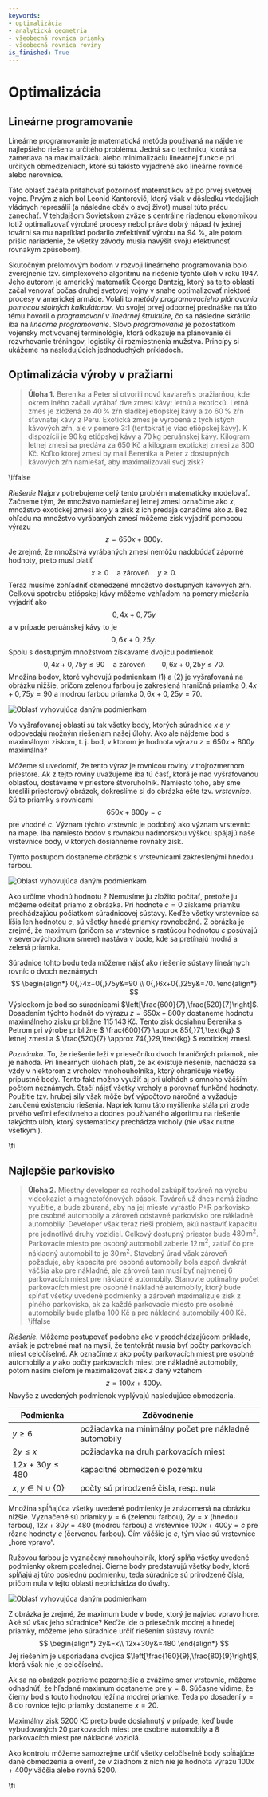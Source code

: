 ```yaml
---
keywords:
- optimalizácia
- analytická geometria
- všeobecná rovnica priamky
- všeobecná rovnica roviny
is_finished: True
---
```


# Optimalizácia 

## Lineárne programovanie

Lineárne programovanie je matematická metóda používaná na nájdenie najlepšieho riešenia určitého problému. Jedná sa o techniku, ktorá sa zameriava na maximalizáciu alebo minimalizáciu lineárnej funkcie pri určitých obmedzeniach, ktoré sú takisto vyjadrené ako lineárne rovnice alebo nerovnice.

Táto oblasť začala priťahovať pozornosť matematikov až po prvej svetovej vojne. Prvým z nich bol Leonid Kantorovič, ktorý však v dôsledku vtedajších vládnych represálií (a následne obáv o svoj život) musel túto prácu zanechať. V tehdajšom Sovietskom zväze s centrálne riadenou ekonomikou totiž optimalizovať výrobné procesy nebol práve dobrý nápad (v jednej továrni sa mu napríklad podarilo zefektívniť výrobu na 94 %, ale potom prišlo nariadenie, že všetky závody musia navýšiť svoju efektívnosť rovnakým způsobom).

Skutočným prelomovým bodom v rozvoji lineárneho programovania bolo zverejnenie tzv. simplexového algoritmu na riešenie týchto úloh v roku 1947. Jeho autorom je americký matematik George Dantzig, ktorý sa tejto oblasti začal venovať počas druhej svetovej vojny v snahe optimalizovať niektoré procesy v americkej armáde. Volali to
*metódy programovacieho plánovania pomocou stolných kalkulátorov*. Vo svojej prvej odbornej prednáške na túto tému hovoril o *programovaní v lineárnej štruktúre*, čo sa následne skrátilo iba na *lineárne programovanie*.
Slovo *programovanie* je pozostatkom vojensky motivovanej terminológie, ktorá odkazuje na plánovanie či rozvrhovanie tréningov, logistiky či rozmiestnenia mužstva.
Princípy si ukážeme na nasledujúcich jednoduchých príkladoch.

## Optimalizácia výroby v pražiarni 

> **Úloha 1.**   Berenika a Peter si otvorili novú kaviareň s pražiarňou, kde okrem iného začali vyrábať dve zmesi kávy: letnú a exotickú. Letná zmes je zložená zo $40\,\%$ zŕn sladkej etiópskej kávy a zo $60\,\%$ zŕn šťavnatej kávy z Peru. Exotická zmes je vyrobená z tých istých kávových zŕn, ale v pomere 3:1 (tentokrát je viac etiópskej kávy). K dispozícii je 
> $90\,\text{kg}$ etiópskej kávy a $70\,\text{kg}$ peruánskej kávy. Kilogram letnej zmesi sa predáva za 650 Kč a kilogram exotickej zmesi za 800 Kč. Koľko ktorej zmesi by mali Berenika a Peter z dostupných kávových zŕn namiešať, aby maximalizovali svoj zisk?

\iffalse

*Riešenie* Najprv potrebujeme celý tento problém matematicky modelovať. Začneme tým, že množstvo namiešanej letnej zmesi označíme ako $x$, množstvo exotickej zmesi ako $y$ a zisk z ich predaja označíme ako $z$. Bez ohľadu na množstvo vyrábaných zmesí môžeme zisk vyjadriť pomocou výrazu
$$
z=650x+800y.
$$
Je zrejmé, že množstvá vyrábaných zmesí nemôžu nadobúdať záporné hodnoty, preto musí platiť
$$
  x\geq0\quad \text{a zároveň}\quad y\geq0. \tag{1}
$$
Teraz musíme zohľadniť obmedzené množstvo dostupných kávových zŕn. Celkovú spotrebu etiópskej kávy môžeme vzhľadom na pomery miešania vyjadriť ako
$$
  0{,}4x+0{,}75y 
$$
a v prípade peruánskej kávy to je
$$
  0{,}6x+0{,}25y.
$$
Spolu s dostupným množstvom získavame dvojicu podmienok
$$
  0{,}4x+0{,}75y\leq90 \quad\text{a zároveň}\quad\quad 0{,}6x+0{,}25y\leq70. \tag{2}
$$
Množina bodov, ktoré vyhovujú podmienkam $(1)$ a $(2)$ je
vyšrafovaná na obrázku nižšie, pričom zelenou farbou je zakreslená
hraničná priamka $0{,}4x+0{,}75y=90$ a modrou farbou priamka $0{,}6x+0{,}25y=70$.

![Oblasť vyhovujúca daným podmienkam](00032_obr_1.svg)

Vo vyšrafovanej oblasti sú tak všetky body, ktorých súradnice $x$ 
a $y$ odpovedajú možným riešeniam našej úlohy. Ako ale nájdeme bod s
maximálnym ziskom, t. j. bod, v ktorom je hodnota výrazu $z=650x+800y$ maximálna?

Môžeme si uvedomiť, že tento výraz je rovnicou roviny v trojrozmernom priestore.
Ak z tejto roviny uvažujeme iba tú časť, ktorá je nad vyšrafovanou oblasťou, dostávame v priestore
štvoruholník.
Namiesto toho, aby sme kreslili priestorový obrázok, dokreslíme si do obrázka ešte tzv. *vrstevnice*. Sú to priamky s rovnicami
$$
650x+800y=c
$$
pre vhodné $c$. Význam týchto vrstevníc je podobný ako význam vrstevníc
na mape. Iba namiesto bodov s rovnakou nadmorskou výškou spájajú naše
vrstevnice body, v ktorých dosiahneme rovnaký zisk.

Týmto postupom dostaneme obrázok s vrstevnicami zakreslenými hnedou farbou.

![Oblasť vyhovujúca daným podmienkam](00032_obr_2.svg)

Ako určíme vhodnú hodnotu ? Nemusíme ju zložito počítať, pretože ju môžeme odčítať priamo z obrázka. Pri hodnote $c=0$ získame priamku prechádzajúcu počiatkom súradnicovej sústavy. Keďže všetky vrstevnice sa líšia len hodnotou $c$, sú všetky hnedé priamky rovnobežné. Z obrázka je zrejmé, že maximum (pričom sa vrstevnice s rastúcou hodnotou $c$ posúvajú v severovýchodnom smere) nastáva v bode, kde sa pretínajú modrá a zelená priamka.

Súradnice tohto bodu teda môžeme nájsť ako riešenie sústavy lineárnych rovníc o dvoch neznámych
$$
\begin{align*}
0{,}4x+0{,}75y&=90 \\
0{,}6x+0{,}25y&=70.
\end{align*}
$$
Výsledkom je bod so súradnicami $\left[\frac{600}{7},\frac{520}{7}\right]$. 
Dosadením týchto hodnôt do výrazu $z=650x+800y$ dostaneme hodnotu
maximálneho zisku približne $115\,143\,\text{Kč}$. Tento zisk dosiahnu Berenika s Petrom pri výrobe približne 
$
\frac{600}{7} \approx 85{,}71\,\text{kg}
$
letnej zmesi a 
$
\frac{520}{7} \approx 74{,}29\,\text{kg}
$
exotickej zmesi.

*Poznámka.* To, že riešenie leží v priesečníku dvoch hraničných priamok, nie je náhoda. Pri lineárnych úlohách platí, že ak existuje riešenie, nachádza sa vždy v niektorom z vrcholov mnohouholníka, ktorý ohraničuje všetky prípustné body. Tento fakt možno využiť aj pri úlohách s omnoho väčším počtom neznámych.
Stačí nájsť všetky vrcholy a porovnať funkčné hodnoty. Použitie tzv. hrubej sily však môže byť výpočtovo náročné a vyžaduje zaručenú existenciu riešenia. Napriek tomu táto myšlienka stála pri zrode prvého veľmi efektívneho a dodnes používaného algoritmu na riešenie takýchto úloh, ktorý systematicky prechádza vrcholy (nie však nutne všetkými).

\fi

## Najlepšie parkovisko

> **Úloha 2.** Miestny developer sa rozhodol zakúpiť
> továreň na výrobu videokaziet a magnetofónových pások.
> Továreň už dnes nemá žiadne využitie, a  bude
> zbúraná, aby na jej mieste vyrástlo P+R parkovisko
> pre osobné automobily a zároveň odstavné parkovisko
> pre nákladné automobily. Developer však teraz rieši
> problém, akú nastaviť kapacitu pre jednotlivé druhy
> vozidiel. Celkový dostupný priestor bude $480\,\text{m}^2$. 
> Parkovacie miesto pre osobný automobil zaberie $12\,\text{m}^2$, 
> zatiaľ čo pre nákladný automobil to je $30\,\text{m}^2$. 
Stavebný úrad však zároveň požaduje, aby kapacita pre
osobné automobily bola aspoň dvakrát väčšia ako pre
nákladné, ale zároveň tam musí byť najmenej 6
parkovacích miest pre nákladné automobily.
Stanovte optimálny počet parkovacích miest pre osobné i
nákladné automobily, ktorý bude spĺňať všetky
uvedené podmienky a zároveň maximalizuje zisk z plného
parkoviska, ak za každé parkovacie miesto pre osobné
automobily bude platba 100 Kč a pre nákladné automobily 400 Kč.
\iffalse

*Riešenie.* Môžeme postupovať podobne ako v predchádzajúcom
príklade, avšak je potrebné mať na mysli, že tentokrát
musia byť počty parkovacích miest celočíselné.
Ak označíme $x$ ako počty parkovacích miest pre osobné automobily a $y$ ako počty parkovacích miest pre
nákladné automobily, potom naším cieľom je maximalizovať zisk 
$z$ daný vzťahom
$$
z=100x+400y.
$$
Navyše z uvedených podmienok vyplývajú nasledujúce obmedzenia.

| Podmienka  | Zdôvodnenie | 
| ------------- | ------------- | 
| $y\geq 6$  | požiadavka na minimálny počet pre nákladné automobily | 
| $2y\leq x$  | požiadavka na druh parkovacích miest  | 
| $12x+30y\leq480$ | kapacitné obmedzenie pozemku  | 
| $x,y\in\mathbb{N}\cup\{0\}$  | počty sú prirodzené čísla, resp. nula | 

Množina spĺňajúca všetky uvedené podmienky je znázornená na obrázku nižšie. Vyznačené sú priamky
$y=6$ (zelenou farbou), $2y=x$ (hnedou farbou), $12x+30y=480$ 
(modrou farbou) a vrstevnice $100x+400y=c$ pre rôzne hodnoty $c$ (červenou farbou). Čím väčšie je $c$, tým viac sú vrstevnice „hore vpravo“.

Ružovou farbou je vyznačený mnohouholník, ktorý spĺňa všetky uvedené podmienky okrem poslednej. Čierne body predstavujú všetky body, ktoré spĺňajú aj túto poslednú podmienku, teda súradnice sú prirodzené čísla, pričom nula v tejto oblasti neprichádza do úvahy.

![Oblasť vyhovujúca daným podmienkam](00032_obr_3.svg)

Z obrázka je zrejmé, že maximum bude v bode, ktorý je najviac vpravo hore. Aké sú však jeho súradnice?
Keďže ide o priesečník modrej a hnedej priamky, môžeme jeho súradnice určiť riešením sústavy rovníc
$$
\begin{align*}
2y&=x\\  
12x+30y&=480 
\end{align*}
$$
Jej riešením je usporiadaná dvojica $\left[\frac{160}{9},\frac{80}{9}\right]$, ktorá však nie je celočíselná.

Ak sa na obrázok pozrieme pozornejšie a zvážime smer vrstevníc, môžeme odhadnúť, že hľadané maximum dostaneme pre $y=8$. Súčasne vidíme, že čierny bod s touto hodnotou leží na modrej priamke. Teda po dosadení 
$y=8$ do rovnice tejto priamky dostaneme $x=20$. 

Maximálny zisk $5200$ Kč preto bude dosiahnutý v prípade, keď bude vybudovaných $20$ parkovacích miest pre osobné automobily a $8$ parkovacích miest pre nákladné vozidlá. 

Ako kontrolu môžeme samozrejme určiť všetky celočíselné body spĺňajúce dané obmedzenia a overiť, že v žiadnom z nich nie je hodnota výrazu $100x+400y$ väčšia alebo rovná $5200$.

\fi
